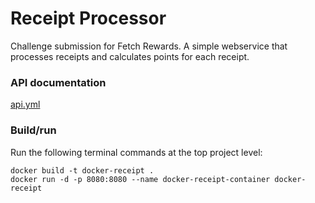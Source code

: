 # Receipt Processor

Challenge submission for Fetch Rewards. A simple webservice that processes receipts and calculates points for each receipt.

### API documentation

[api.yml](./api.yml)

### Build/run

Run the following terminal commands at the top project level:

```
docker build -t docker-receipt .
docker run -d -p 8080:8080 --name docker-receipt-container docker-receipt
```
